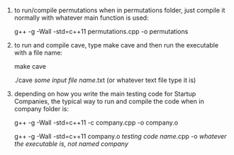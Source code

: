 
1) to run/compile permutations when in permutations folder, just compile it normally with whatever main function is used: 

    g++ -g -Wall -std=c++11 permutations.cpp -o permutations
    
2) to run and compile cave, type make cave and then run the executable with a file name:

    make cave
    
    ./cave *some input file name*.txt (or whatever text file type it is)
    
3) depending on how you write the main testing code for Startup Companies, the typical way to run 
   and compile the code when in company folder is:
   
    g++ -g -Wall -std=c++11 -c company.cpp -o company.o
    
    g++ -g -Wall -std=c++11 company.o *testing code name*.cpp -o *whatever the executable is, not named company*
